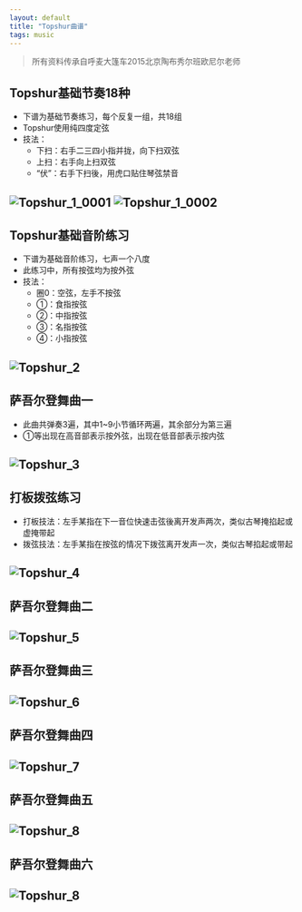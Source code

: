 ```yaml
---
layout: default
title: "Topshur曲谱"
tags: music
---
```


> 所有资料传承自呼麦大篷车2015北京陶布秀尔班欧尼尔老师

## Topshur基础节奏18种
- 下谱为基础节奏练习，每个反复一组，共18组
- Topshur使用纯四度定弦
- 技法：
    - 下扫：右手二三四小指并拢，向下扫双弦
    - 上扫：右手向上扫双弦
    - “伏”：右手下扫後，用虎口贴住琴弦禁音

![Topshur_1_0001](/assets/res/2019-8-2-Topshur/Topshur_1_0001.png)
![Topshur_1_0002](/assets/res/2019-8-2-Topshur/Topshur_1_0002.png)
---

## Topshur基础音阶练习
- 下谱为基础音阶练习，七声一个八度
- 此练习中，所有按弦均为按外弦
- 技法：
    - 圈0：空弦，左手不按弦
    - ①：食指按弦
    - ②：中指按弦
    - ③：名指按弦
    - ④：小指按弦

![Topshur_2](/assets/res/2019-8-2-Topshur/Topshur_2.png)
---

## 萨吾尔登舞曲一
- 此曲共弹奏3遍，其中1~9小节循环两遍，其余部分为第三遍
- ①等出现在高音部表示按外弦，出现在低音部表示按内弦

![Topshur_3](/assets/res/2019-8-2-Topshur/Topshur_3.png)
---

## 打板拨弦练习
- 打板技法：左手某指在下一音位快速击弦後离开发声两次，类似古琴掩掐起或虚掩带起
- 拨弦技法：左手某指在按弦的情况下拨弦离开发声一次，类似古琴掐起或带起

![Topshur_4](/assets/res/2019-8-2-Topshur/Topshur_4.png)
---

## 萨吾尔登舞曲二

![Topshur_5](/assets/res/2019-8-2-Topshur/Topshur_5.png)
---

## 萨吾尔登舞曲三

![Topshur_6](/assets/res/2019-8-2-Topshur/Topshur_6.png)
---

## 萨吾尔登舞曲四

![Topshur_7](/assets/res/2019-8-2-Topshur/Topshur_7.png)
---

## 萨吾尔登舞曲五

![Topshur_8](/assets/res/2019-8-2-Topshur/Topshur_8.png)
---

## 萨吾尔登舞曲六

![Topshur_8](/assets/res/2019-8-2-Topshur/Topshur_9.png)
---
